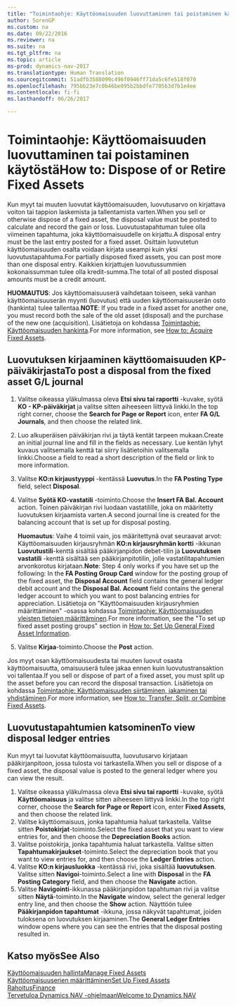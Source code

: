 ```yaml
---
title: "Toimintaohje: Käyttöomaisuuden luovuttaminen tai poistaminen käytöstä"
author: SorenGP
ms.custom: na
ms.date: 09/22/2016
ms.reviewer: na
ms.suite: na
ms.tgt_pltfrm: na
ms.topic: article
ms-prod: dynamics-nav-2017
ms.translationtype: Human Translation
ms.sourcegitcommit: 51adfb3588099c496f0946ff71da5c6fe518f070
ms.openlocfilehash: 795bb23e7c0b46be095b2bbdfe7705b3d7b1e4ee
ms.contentlocale: fi-fi
ms.lasthandoff: 06/26/2017

---
```


# <a name="how-to-dispose-of-or-retire-fixed-assets"></a><span data-ttu-id="a7268-102">Toimintaohje: Käyttöomaisuuden luovuttaminen tai poistaminen käytöstä</span><span class="sxs-lookup"><span data-stu-id="a7268-102">How to: Dispose of or Retire Fixed Assets</span></span>
<span data-ttu-id="a7268-103">Kun myyt tai muuten luovutat käyttöomaisuuden, luovutusarvo on kirjattava voiton tai tappion laskemista ja tallentamista varten.</span><span class="sxs-lookup"><span data-stu-id="a7268-103">When you sell or otherwise dispose of a fixed asset, the disposal value must be posted to calculate and record the gain or loss.</span></span> <span data-ttu-id="a7268-104">Luovutustapahtuman tulee olla viimeinen tapahtuma, joka käyttöomaisuudelle on kirjattu.</span><span class="sxs-lookup"><span data-stu-id="a7268-104">A disposal entry must be the last entry posted for a fixed asset.</span></span> <span data-ttu-id="a7268-105">Osittain luovutetun käyttöomaisuuden osalta voidaan kirjata useampi kuin yksi luovutustapahtuma.</span><span class="sxs-lookup"><span data-stu-id="a7268-105">For partially disposed fixed assets, you can post more than one disposal entry.</span></span> <span data-ttu-id="a7268-106">Kaikkien kirjattujen luovutussummien kokonaissumman tulee olla kredit-summa.</span><span class="sxs-lookup"><span data-stu-id="a7268-106">The total of all posted disposal amounts must be a credit amount.</span></span>

 <span data-ttu-id="a7268-107">**HUOMAUTUS**: Jos käyttöomaisuuserä vaihdetaan toiseen, sekä vanhan käyttöomaisuuserän myynti (luovutus) että uuden käyttöomaisuuserän osto (hankinta) tulee tallentaa.</span><span class="sxs-lookup"><span data-stu-id="a7268-107">**NOTE**: If you trade in a fixed asset for another one, you must record both the sale of the old asset (disposal) and the purchase of the new one (acquisition).</span></span> <span data-ttu-id="a7268-108">Lisätietoja on kohdassa [Toimintaohje: Käyttöomaisuuden hankinta](fa-how-acquire.md).</span><span class="sxs-lookup"><span data-stu-id="a7268-108">For more information, see [How to: Acquire Fixed Assets](fa-how-acquire.md).</span></span>

## <a name="to-post-a-disposal-from-the-fixed-asset-gl-journal"></a><span data-ttu-id="a7268-109">Luovutuksen kirjaaminen käyttöomaisuuden KP-päiväkirjasta</span><span class="sxs-lookup"><span data-stu-id="a7268-109">To post a disposal from the fixed asset G/L journal</span></span>  
1. <span data-ttu-id="a7268-110">Valitse oikeassa yläkulmassa oleva **Etsi sivu tai raportti** -kuvake, syötä **KO - KP-päiväkirjat** ja valitse sitten aiheeseen liittyvä linkki.</span><span class="sxs-lookup"><span data-stu-id="a7268-110">In the top right corner, choose the **Search for Page or Report** icon, enter **FA G/L Journals**, and then choose the related link.</span></span>  
2. <span data-ttu-id="a7268-111">Luo alkuperäisen päiväkirjan rivi ja täytä kentät tarpeen mukaan.</span><span class="sxs-lookup"><span data-stu-id="a7268-111">Create an initial journal line and fill in the fields as necessary.</span></span> <span data-ttu-id="a7268-112">Lue kentän lyhyt kuvaus valitsemalla kenttä tai siirry lisätietoihin valitsemalla linkki.</span><span class="sxs-lookup"><span data-stu-id="a7268-112">Choose a field to read a short description of the field or link to more information.</span></span>
3. <span data-ttu-id="a7268-113">Valitse **KO:n kirjaustyyppi** -kentässä **Luovutus**.</span><span class="sxs-lookup"><span data-stu-id="a7268-113">In the **FA Posting Type** field, select **Disposal**.</span></span>
4. <span data-ttu-id="a7268-114">Valitse **Syötä KO-vastatili** -toiminto.</span><span class="sxs-lookup"><span data-stu-id="a7268-114">Choose the **Insert FA Bal. Account** action.</span></span> <span data-ttu-id="a7268-115">Toinen päiväkirjan rivi luodaan vastatilille, joka on määritetty luovutuksen kirjaamista varten.</span><span class="sxs-lookup"><span data-stu-id="a7268-115">A second journal line is created for the balancing account that is set up for disposal posting.</span></span>

    <span data-ttu-id="a7268-116">**Huomautus**: Vaihe 4 toimii vain, jos määritettynä ovat seuraavat arvot: Käyttöomaisuuden kirjausryhmän **KO:n kirjausryhmän kortti** -ikkunan **Luovutustili**-kenttä sisältää pääkirjanpidon debet-tilin ja **Luovutuksen vastatili** -kenttä sisältää sen pääkirjanpitotilin, jolle vastatilitapahtumien arvonkorotus kirjataan.</span><span class="sxs-lookup"><span data-stu-id="a7268-116">**Note**: Step 4 only works if you have set up the following: In the **FA Posting Group Card** window for the posting group of the fixed asset, the **Disposal Account** field contains the general ledger debit account and the **Disposal Bal. Account** field contains the general ledger account to which you want to post balancing entries for appreciation.</span></span> <span data-ttu-id="a7268-117">Lisätietoja on "Käyttöomaisuuden kirjausryhmien määrittäminen" -osassa kohdassa [Toimintaohje: Käyttöomaisuuden yleisten tietojen määrittäminen](fa-how-setup-general.md).</span><span class="sxs-lookup"><span data-stu-id="a7268-117">For more information, see the "To set up fixed asset posting groups" section in [How to: Set Up General Fixed Asset Information](fa-how-setup-general.md).</span></span>
5. <span data-ttu-id="a7268-118">Valitse **Kirjaa**-toiminto.</span><span class="sxs-lookup"><span data-stu-id="a7268-118">Choose the **Post** action.</span></span>

<span data-ttu-id="a7268-119">Jos myyt osan käyttöomaisuudesta tai muuten luovut osasta käyttöomaisuutta, omaisuuserä tulee jakaa ennen kuin luovutustransaktion voi tallentaa.</span><span class="sxs-lookup"><span data-stu-id="a7268-119">If you sell or dispose of part of a fixed asset, you must split up the asset before you can record the disposal transaction.</span></span> <span data-ttu-id="a7268-120">Lisätietoja on kohdassa [Toimintaohje: Käyttöomaisuuden siirtäminen, jakaminen tai yhdistäminen](fa-how-trans-split-combine.md).</span><span class="sxs-lookup"><span data-stu-id="a7268-120">For more information, see [How to: Transfer, Split, or Combine Fixed Assets](fa-how-trans-split-combine.md).</span></span>

## <a name="to-view-disposal-ledger-entries"></a><span data-ttu-id="a7268-121">Luovutustapahtumien katsominen</span><span class="sxs-lookup"><span data-stu-id="a7268-121">To view disposal ledger entries</span></span>  
<span data-ttu-id="a7268-122">Kun myyt tai luovutat käyttöomaisuutta, luovutusarvo kirjataan pääkirjanpitoon, jossa tulosta voi tarkastella.</span><span class="sxs-lookup"><span data-stu-id="a7268-122">When you sell or dispose of a fixed asset, the disposal value is posted to the general ledger where you can view the result.</span></span>   

1. <span data-ttu-id="a7268-123">Valitse oikeassa yläkulmassa oleva **Etsi sivu tai raportti** -kuvake, syötä **Käyttöomaisuus** ja valitse sitten aiheeseen liittyvä linkki.</span><span class="sxs-lookup"><span data-stu-id="a7268-123">In the top right corner, choose the **Search for Page or Report** icon, enter **Fixed Assets**, and then choose the related link.</span></span>  
2. <span data-ttu-id="a7268-124">Valitse käyttöomaisuus, jonka tapahtumia haluat tarkastella. Valitse sitten **Poistokirjat**-toiminto.</span><span class="sxs-lookup"><span data-stu-id="a7268-124">Select the fixed asset that you want to view entries for, and then choose the **Depreciation Books** action.</span></span>
3. <span data-ttu-id="a7268-125">Valitse poistokirja, jonka tapahtumia haluat tarkastella. Valitse sitten **Tapahtumakirjaukset**-toiminto.</span><span class="sxs-lookup"><span data-stu-id="a7268-125">Select the depreciation book that you want to view entries for, and then choose the **Ledger Entries** action.</span></span>
4. <span data-ttu-id="a7268-126">Valitse **KO:n kirjausluokka** -kentässä rivi, joka sisältää **luovutuksen**. Valitse sitten **Navigoi**-toiminto.</span><span class="sxs-lookup"><span data-stu-id="a7268-126">Select a line with **Disposal** in the **FA Posting Category** field, and then choose the **Navigate** action.</span></span>  
5. <span data-ttu-id="a7268-127">Valitse **Navigointi**-ikkunassa pääkirjanpidon tapahtuman rivi ja valitse sitten **Näytä**-toiminto.</span><span class="sxs-lookup"><span data-stu-id="a7268-127">In the **Navigate** window, select the general ledger entry line, and then choose the **Show** action.</span></span>
<span data-ttu-id="a7268-128">Näyttöön tulee **Pääkirjanpidon tapahtumat** -ikkuna, jossa näkyvät tapahtumat, joiden tuloksena on luovutuksen kirjaaminen.</span><span class="sxs-lookup"><span data-stu-id="a7268-128">The **General Ledger Entries** window opens where you can see the entries that the disposal posting resulted in.</span></span>

## <a name="see-also"></a><span data-ttu-id="a7268-129">Katso myös</span><span class="sxs-lookup"><span data-stu-id="a7268-129">See Also</span></span>
[<span data-ttu-id="a7268-130">Käyttöomaisuuden hallinta</span><span class="sxs-lookup"><span data-stu-id="a7268-130">Manage Fixed Assets</span></span>](fa-manage.md)  
[<span data-ttu-id="a7268-131">Käyttöomaisuuserien määrittäminen</span><span class="sxs-lookup"><span data-stu-id="a7268-131">Set Up Fixed Assets</span></span>](fa-setup.md)  
[<span data-ttu-id="a7268-132">Rahoitus</span><span class="sxs-lookup"><span data-stu-id="a7268-132">Finance</span></span>](finance-setup.md)  
[<span data-ttu-id="a7268-133">Tervetuloa Dynamics NAV -ohjelmaan</span><span class="sxs-lookup"><span data-stu-id="a7268-133">Welcome to Dynamics NAV</span></span>](across-get-started.md)

